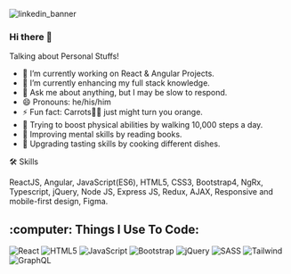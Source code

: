 ![linkedin_banner](https://user-images.githubusercontent.com/97899907/163693250-4f1fc2c9-f9dd-4951-88e6-255f7ee8e6d4.png)

### Hi there 👋

Talking about Personal Stuffs!

- 🔭 I’m currently working on React & Angular Projects.
- 🌱 I’m currently enhancing my full stack knowledge.
- 💬 Ask me about anything, but I may be slow to respond.
- 😄 Pronouns: he/his/him
- ⚡ Fun fact: Carrots🥕🥕 just might turn you orange.
- 🏃 Trying to boost physical abilities by walking 10,000 steps a day.
- 📗 Improving mental skills by reading books. 
- 🍕 Upgrading tasting skills by cooking different dishes. 

🛠 Skills

ReactJS, Angular, JavaScript(ES6), HTML5, CSS3, Bootstrap4, NgRx, Typescript, jQuery, Node JS, Express JS, Redux, AJAX, Responsive and mobile-first design, Figma.

<h2 align="left"> :computer: Things I Use To Code:</h2>

![React](https://img.shields.io/badge/react-%2320232a.svg?style=for-the-badge&logo=react&logoColor=%2361DAFB) ![HTML5](https://img.shields.io/badge/html5-%23E34F26.svg?style=for-the-badge&logo=html5&logoColor=white) ![JavaScript](https://img.shields.io/badge/javascript-%23323330.svg?style=for-the-badge&logo=javascript&logoColor=%23F7DF1E) ![Bootstrap](https://img.shields.io/badge/bootstrap-%23563D7C.svg?style=for-the-badge&logo=bootstrap&logoColor=white) ![jQuery](https://img.shields.io/badge/jquery-%230769AD.svg?style=for-the-badge&logo=jquery&logoColor=white) ![SASS](https://img.shields.io/badge/SASS-hotpink.svg?style=for-the-badge&logo=SASS&logoColor=white) 
![Tailwind](https://img.shields.io/badge/Tailwind_CSS-38B2AC?style=for-the-badge&logo=tailwind-css&logoColor=white) ![GraphQL](https://img.shields.io/badge/GraphQl-E10098?style=for-the-badge&logo=graphql&logoColor=white)

